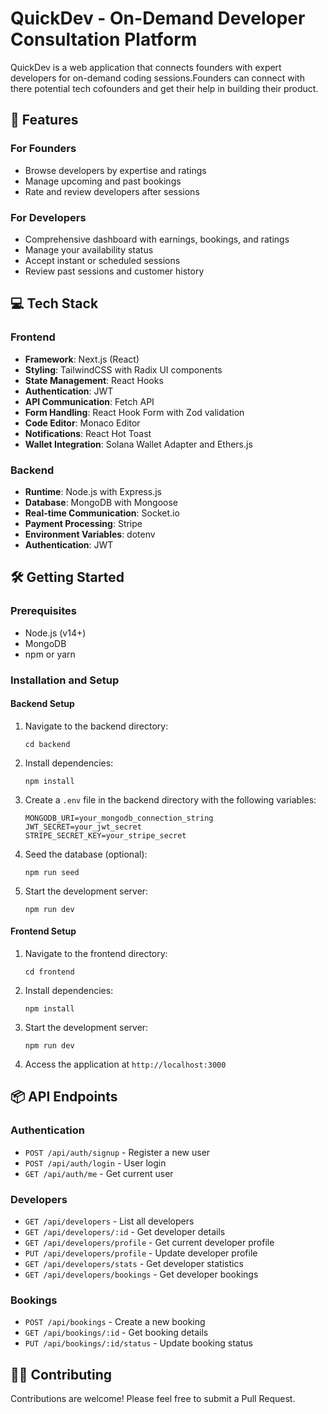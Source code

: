 # QuickDev - On-Demand Developer Consultation Platform

QuickDev is a web application that connects founders with expert developers for on-demand coding sessions.Founders can connect with there potential tech cofounders and get their help in building their product.

## 🚀 Features

### For Founders
- Browse developers by expertise and ratings
- Manage upcoming and past bookings
- Rate and review developers after sessions


### For Developers
- Comprehensive dashboard with earnings, bookings, and ratings
- Manage your availability status
- Accept instant or scheduled sessions
- Review past sessions and customer history

## 💻 Tech Stack

### Frontend
- **Framework**: Next.js (React)
- **Styling**: TailwindCSS with Radix UI components
- **State Management**: React Hooks
- **Authentication**: JWT
- **API Communication**: Fetch API
- **Form Handling**: React Hook Form with Zod validation
- **Code Editor**: Monaco Editor
- **Notifications**: React Hot Toast
- **Wallet Integration**: Solana Wallet Adapter and Ethers.js

### Backend
- **Runtime**: Node.js with Express.js
- **Database**: MongoDB with Mongoose
- **Real-time Communication**: Socket.io
- **Payment Processing**: Stripe
- **Environment Variables**: dotenv
- **Authentication**: JWT

## 🛠️ Getting Started

### Prerequisites
- Node.js (v14+)
- MongoDB
- npm or yarn

### Installation and Setup

#### Backend Setup
1. Navigate to the backend directory:
   ```
   cd backend
   ```

2. Install dependencies:
   ```
   npm install
   ```

3. Create a `.env` file in the backend directory with the following variables:
   ```
   MONGODB_URI=your_mongodb_connection_string
   JWT_SECRET=your_jwt_secret
   STRIPE_SECRET_KEY=your_stripe_secret
   ```

4. Seed the database (optional):
   ```
   npm run seed
   ```

5. Start the development server:
   ```
   npm run dev
   ```

#### Frontend Setup
1. Navigate to the frontend directory:
   ```
   cd frontend
   ```

2. Install dependencies:
   ```
   npm install
   ```

3. Start the development server:
   ```
   npm run dev
   ```

4. Access the application at `http://localhost:3000`

## 📦 API Endpoints

### Authentication
- `POST /api/auth/signup` - Register a new user
- `POST /api/auth/login` - User login
- `GET /api/auth/me` - Get current user

### Developers
- `GET /api/developers` - List all developers
- `GET /api/developers/:id` - Get developer details
- `GET /api/developers/profile` - Get current developer profile
- `PUT /api/developers/profile` - Update developer profile
- `GET /api/developers/stats` - Get developer statistics
- `GET /api/developers/bookings` - Get developer bookings

### Bookings
- `POST /api/bookings` - Create a new booking
- `GET /api/bookings/:id` - Get booking details
- `PUT /api/bookings/:id/status` - Update booking status

## 👨‍💻 Contributing

Contributions are welcome! Please feel free to submit a Pull Request.
